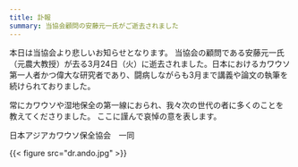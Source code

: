 ```yaml
---
title: 訃報
summary: 当協会顧問の安藤元一氏がご逝去されました
---
```

本日は当協会より悲しいお知らせとなります。
当協会の顧問である安藤元一氏（元農大教授）が去る3月24日（火）に逝去されました。日本におけるカワウソ第一人者かつ偉大な研究者であり、闘病しながらも3月まで講義や論文の執筆を続けられておりました。

常にカワウソや湿地保全の第一線におられ、我々次の世代の者に多くのことを教えてくださりました。
ここに謹んで哀悼の意を表します。

日本アジアカワウソ保全協会　一同


{{< figure src="dr.ando.jpg"  >}}
